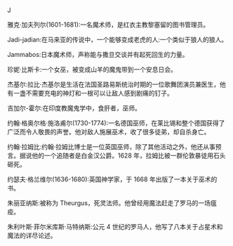 

J

雅克·加夫列尔(1601-1681):一名魔术师，是红衣主教黎塞留的图书管理员。

Jadi-jadian:在马来亚的传说中，一个能够变成老虎的人:一个类似于狼人的狼人。

Jammabos:日本魔术师，声称能与撒旦交谈并有起死回生的力量。

珍妮·比斯卡:一个女巫，被变成山羊的魔鬼带到一个安息日会。

杰基尔:拉比·杰基尔是生活在法国圣路易斯统治时期的一位歌舞团演员兼医生，他有一盏不需要充电的神灯和一根可以让敌人感到剧痛的钉子。

吉加尔-霍尔:在印度教魔鬼学中，食肝者，巫师。

约翰·格奥尔格·施洛甫尔(1730-1774):一名德国巫师，在莱比锡和整个德国获得了广泛而令人敬畏的声誉。他对敌人施展巫术，收了很多徒弟，却自杀身亡。

约翰·拉姆比:约翰·拉姆比博士是一位英国巫师，除了其他活动之外，他还从事预言。据说他的一个追随者是白金汉公爵。1628 年，拉姆比被一群伦敦暴徒用石头砸死。

约瑟夫·格兰维尔(1636-1680):英国神学家，于 1668 年出版了一本关于巫术的书。

朱丽亚纳斯:被称为 Theurgus，死灵法师。他曾经用魔法赶走了罗马的一场瘟疫。

朱利叶斯·菲尔米库斯·马特纳斯:公元 4 世纪的罗马人，他写了八本关于占星术和魔法的详尽论述。